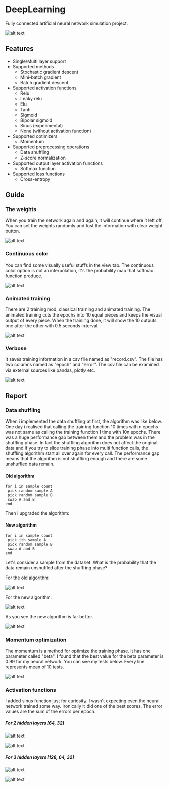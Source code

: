 # DeepLearning
Fully connected artificial neural network simulation project.

![alt text](github%20resource/app_main.png)

## Features

* Single/Multi layer support
* Supported methods
  * Stochastic gradient descent
  * Mini-batch gradient
  * Batch gradient descent
* Supported activation functions
  * Relu
  * Leaky relu
  * Elu
  * Tanh
  * Sigmoid
  * Bipolar sigmoid
  * Sinus (experimental)
  * None (without activation function)
* Supported optimizers
  * Momentum
* Supported preprocessing operations
  * Data shuffling
  * Z-score normalization
* Supported output layer activation functions
  * Softmax function
* Supported loss functions
  * Cross-entropy

## Guide

### The weights

When you train the network again and again, it will continue where it left off. You can set the weights randomly and lost the information with clear weight button.

![alt text](github%20resource/app_weight.gif)

### Continuous color

You can find some visually useful stuffs in the view tab. The continuous color option is not an interpolation, it's the probability map that softmax function produce.

![alt text](github%20resource/app_color.gif)

### Animated training

There are 2 training mod, classical training and animated training. The animated training cuts the epochs into 10 equal pieces and keeps the visual output of every piece. When the training done, it will show the 10 outputs one after the other with 0.5 seconds interval.

![alt text](github%20resource/app_animation.gif)

### Verbose

It saves training information in a csv file named as "record.csv". The file has two columns named as "epoch" and "error". The csv file can be examined via external sources like pandas, plotly etc.

![alt text](github%20resource/app_verbose.gif)

## Report

### Data shuffling

When i implemented the data shuffling at first, the algorithm was like below. One day i realised that calling the training function 10 times with n epochs was not same as calling the training function 1 time with 10n epochs. There was a huge performance gap between them and the problem was in the shuffling phase. In fact the shuffling algorithm does not affect the original data and if you try to slice training phase into multi function calls, the shuffling algorithm start all over again for every call. The performance gap means that the algorithm is not shuffling enough and there are some unshuffled data remain.

#### Old algorithm
```
for i in sample count
 pick random sample A
 pick random sample B
 swap A and B
end
```

Then i upgraded the algorithm:

#### New algorithm

```
for i in sample count
 pick ith sample A
 pick random sample B
 swap A and B
end
```

Let's consider a sample from the dataset. What is the probability that the data remain unshuffled after the shuffling phase?

For the old algorithm:

![alt text](github%20resource/app_random_shuffle.svg)

For the new algorithm:

![alt text](github%20resource/app_iterative_shuffle.svg)


As you see the new algorithm is far better.

![alt text](github%20resource/app_graph_shuffle.png)

### Momentum optimization

The momentum is a method for optimize the training phase. It has one parameter called "beta". I found that the best value for the beta parameter is 0.99 for my neural network. You can see my tests below. Every line represents mean of 10 tests.

![alt text](github%20resource/app_graph_momentum.png)

### Activation functions

I added sinus function just for curiosity. I wasn't expecting even the neural network trained some way. Ironically it did one of the best scores. The error values are the sum of the errors per epoch.

##### For 2 hidden layers [64, 32]

![alt text](github%20resource/app_graph_activation.png)

![alt text](github%20resource/app_graph_activation_time.png)

##### For 3 hidden layers [128, 64, 32]

![alt text](github%20resource/app_graph_activation2.png)

![alt text](github%20resource/app_graph_activation_time2.png)

